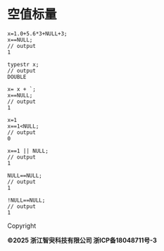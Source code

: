 # 空值标量

```
x=1.0+5.6*3+NULL+3;
x==NULL;
// output
1

typestr x;
// output
DOUBLE

x= x + `;
x==NULL;
// output
1

x=1
x==1<NULL;
// output
0

x==1 || NULL;
// output
1

NULL==NULL;
// output
1

!NULL==NULL;
// output
1
```

Copyright

**©2025 浙江智臾科技有限公司 浙ICP备18048711号-3**
